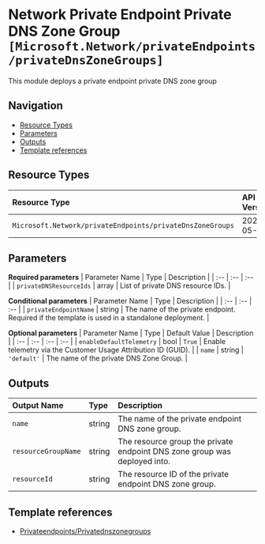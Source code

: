# Network Private Endpoint Private DNS Zone Group `[Microsoft.Network/privateEndpoints/privateDnsZoneGroups]`

This module deploys a private endpoint private DNS zone group

## Navigation

- [Resource Types](#Resource-Types)
- [Parameters](#Parameters)
- [Outputs](#Outputs)
- [Template references](#Template-references)

## Resource Types

| Resource Type | API Version |
| :-- | :-- |
| `Microsoft.Network/privateEndpoints/privateDnsZoneGroups` | 2021-05-01 |

## Parameters

**Required parameters**
| Parameter Name | Type | Description |
| :-- | :-- | :-- |
| `privateDNSResourceIds` | array | List of private DNS resource IDs. |

**Conditional parameters**
| Parameter Name | Type | Description |
| :-- | :-- | :-- |
| `privateEndpointName` | string | The name of the private endpoint. Required if the template is used in a standalone deployment. |

**Optional parameters**
| Parameter Name | Type | Default Value | Description |
| :-- | :-- | :-- | :-- |
| `enableDefaultTelemetry` | bool | `True` | Enable telemetry via the Customer Usage Attribution ID (GUID). |
| `name` | string | `'default'` | The name of the private DNS Zone Group. |


## Outputs

| Output Name | Type | Description |
| :-- | :-- | :-- |
| `name` | string | The name of the private endpoint DNS zone group. |
| `resourceGroupName` | string | The resource group the private endpoint DNS zone group was deployed into. |
| `resourceId` | string | The resource ID of the private endpoint DNS zone group. |

## Template references

- [Privateendpoints/Privatednszonegroups](https://docs.microsoft.com/en-us/azure/templates/Microsoft.Network/2021-05-01/privateEndpoints/privateDnsZoneGroups)
